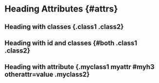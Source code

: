# Heading Attributes {#attrs}

## Heading with classes {.class1 .class2}

## Heading with id and classes {#both .class1 .class2}

## Heading with attribute {.myclass1 myattr #myh3 otherattr=value .myclass2}

